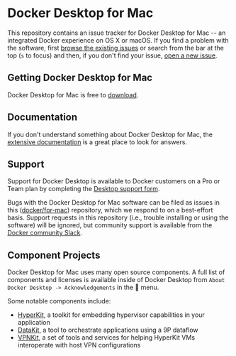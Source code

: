 # Docker Desktop for Mac

This repository contains an issue tracker for Docker Desktop for Mac -- an
integrated Docker experience on OS X or macOS. If you find a problem
with the software, first [browse the existing
issues](https://github.com/docker/for-mac/issues) or search from the bar
at the top (`s` to focus) and then, if you don't find your issue, [open
a new issue](https://github.com/docker/for-mac/issues/new).

## Getting Docker Desktop for Mac

Docker Desktop for Mac is free to [download](https://store.docker.com/editions/community/docker-ce-desktop-mac).

## Documentation

If you don't understand something about Docker Desktop for Mac, the [extensive
documentation](https://docs.docker.com/docker-for-mac/) is a great place
to look for answers.

## Support

Support for Docker Desktop is available to Docker customers on a Pro or Team plan
by completing the [Desktop support form](https://hub.docker.com/support/desktop/).

Bugs with the Docker Desktop for Mac software can be filed as issues in this
([docker/for-mac](https://github.com/docker/for-mac)) repository, which we respond to
on a best-effort basis. Support requests in this repository (i.e., trouble installing
or using the software) will be ignored, but community support is available from the
[Docker community Slack](https://www.docker.com/docker-community).

## Component Projects

Docker Desktop for Mac uses many open source components. A full list of
components and licenses is available inside of Docker Desktop from `About Docker Desktop
-> Acknowledgements` in the :whale: menu.

Some notable components include:

* [HyperKit](https://github.com/docker/hyperkit/), a toolkit for
   embedding hypervisor capabilities in your application
* [DataKit](https://github.com/docker/datakit/), a tool to orchestrate
   applications using a 9P dataflow
* [VPNKit](https://github.com/docker/vpnkit), a set of tools and
   services for helping HyperKit VMs interoperate with host VPN
   configurations

